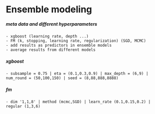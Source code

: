 Ensemble modeling
===================

##### meta data and different hyperparameters
	- xgboost (learning rate, depth ...)
	- FM (k, stopping, learning rate, regularization) (SGD, MCMC)
	- add results as predictors in ensemble models
	- average results from different models

##### xgboost
	- subsample = 0.75 | eta = (0.1,0.3,0.9) | max_depth = (6,9) | num_round = (50,100,150) | seed = (8,88,888,8888)

##### fm
	- dim '1,1,8' | method (mcmc,SGD) | learn_rate (0.1,0.15,0.2) | regular (1,3,6)